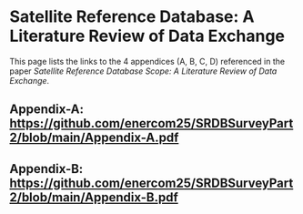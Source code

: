 # Satellite Reference Database: A Literature Review of Data Exchange
This page lists the links to the 4 appendices (A, B, C, D) referenced in the paper *Satellite Reference Database Scope: A Literature Review of Data Exchange*.

## Appendix-A: https://github.com/enercom25/SRDBSurveyPart2/blob/main/Appendix-A.pdf
## Appendix-B: https://github.com/enercom25/SRDBSurveyPart2/blob/main/Appendix-B.pdf
